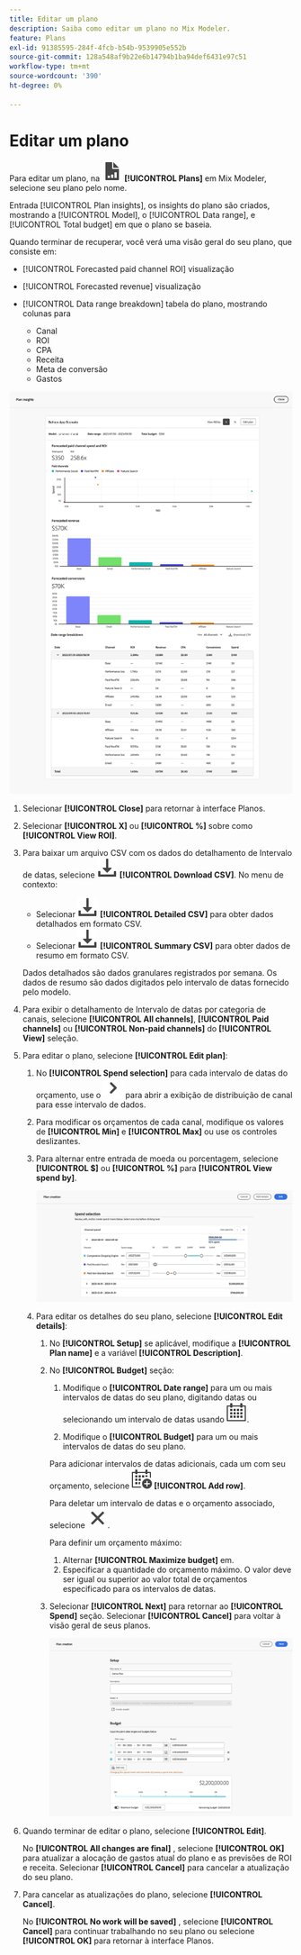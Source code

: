 ```yaml
---
title: Editar um plano
description: Saiba como editar um plano no Mix Modeler.
feature: Plans
exl-id: 91385595-284f-4fcb-b54b-9539905e552b
source-git-commit: 128a548af9b22e6b14794b1ba94def6431e97c51
workflow-type: tm+mt
source-wordcount: '390'
ht-degree: 0%

---
```


# Editar um plano

Para editar um plano, na ![PLan](../assets/icons/FileChart.svg) **[!UICONTROL Plans]** em Mix Modeler, selecione seu plano pelo nome.

Entrada [!UICONTROL Plan insights], os insights do plano são criados, mostrando a [!UICONTROL Model], o [!UICONTROL Data range], e [!UICONTROL Total budget] em que o plano se baseia.

Quando terminar de recuperar, você verá uma visão geral do seu plano, que consiste em:

- [!UICONTROL Forecasted paid channel ROI] visualização
- [!UICONTROL Forecasted revenue] visualização
- [!UICONTROL Data range breakdown] tabela do plano, mostrando colunas para

   - Canal
   - ROI
   - CPA
   - Receita
   - Meta de conversão
   - Gastos

![Visão geral de um plano](../assets/overview-plan.png)

1. Selecionar **[!UICONTROL Close]** para retornar à interface Planos.

1. Selecionar **[!UICONTROL X]** ou **[!UICONTROL  %]** sobre como **[!UICONTROL View ROI]**.

1. Para baixar um arquivo CSV com os dados do detalhamento de Intervalo de datas, selecione ![Baixar](../assets/icons/Download.svg) **[!UICONTROL Download CSV]**. No menu de contexto:

   - Selecionar ![Baixar](../assets/icons/Download.svg) **[!UICONTROL Detailed CSV]** para obter dados detalhados em formato CSV.
   - Selecionar ![Baixar](../assets/icons/Download.svg) **[!UICONTROL Summary CSV]** para obter dados de resumo em formato CSV.

   Dados detalhados são dados granulares registrados por semana. Os dados de resumo são dados digitados pelo intervalo de datas fornecido pelo modelo.

1. Para exibir o detalhamento de Intervalo de datas por categoria de canais, selecione **[!UICONTROL All channels]**, **[!UICONTROL Paid channels]** ou **[!UICONTROL Non-paid channels]** do **[!UICONTROL View]** seleção.

1. Para editar o plano, selecione **[!UICONTROL Edit plan]**:

   1. No **[!UICONTROL Spend selection]** para cada intervalo de datas do orçamento, use o ![Divisa](../assets/icons/ChevronRight.svg) para abrir a exibição de distribuição de canal para esse intervalo de dados.

   1. Para modificar os orçamentos de cada canal, modifique os valores de **[!UICONTROL Min]** e **[!UICONTROL Max]** ou use os controles deslizantes.

   1. Para alternar entre entrada de moeda ou porcentagem, selecione **[!UICONTROL $]** ou **[!UICONTROL %]** para **[!UICONTROL View spend by]**.

      ![Seleção de gastos](../assets/spend-selection.png)

   1. Para editar os detalhes do seu plano, selecione **[!UICONTROL Edit details]**:

      1. No **[!UICONTROL Setup]** se aplicável, modifique a **[!UICONTROL Plan name]** e a variável **[!UICONTROL Description]**.

      1. No **[!UICONTROL Budget]** seção:

         1. Modifique o **[!UICONTROL Date range]** para um ou mais intervalos de datas do seu plano, digitando datas ou selecionando um intervalo de datas usando ![Calendário](../assets/icons/Calendar.svg).

         1. Modifique o **[!UICONTROL Budget]** para um ou mais intervalos de datas do seu plano.

         Para adicionar intervalos de datas adicionais, cada um com seu orçamento, selecione ![CalendárioAdicionar](../assets/icons/CalendarAdd.svg) **[!UICONTROL Add row]**.

         Para deletar um intervalo de datas e o orçamento associado, selecione ![Fechar](../assets/icons/Close.svg).

         Para definir um orçamento máximo:

         1. Alternar **[!UICONTROL Maximize budget]** em.
         1. Especificar a quantidade do orçamento máximo. O valor deve ser igual ou superior ao valor total de orçamentos especificado para os intervalos de datas.

      1. Selecionar **[!UICONTROL Next]** para retornar ao **[!UICONTROL Spend]** seção. Selecionar **[!UICONTROL Cancel]** para voltar à visão geral de seus planos.

         ![Detalhes do plano](../assets/plan-details.png)


1. Quando terminar de editar o plano, selecione **[!UICONTROL Edit]**.

   No **[!UICONTROL All changes are final]** , selecione **[!UICONTROL OK]** para atualizar a alocação de gastos atual do plano e as previsões de ROI e receita. Selecionar **[!UICONTROL Cancel]** para cancelar a atualização do seu plano.

1. Para cancelar as atualizações do plano, selecione **[!UICONTROL Cancel]**.

   No **[!UICONTROL No work will be saved]** , selecione **[!UICONTROL Cancel]** para continuar trabalhando no seu plano ou selecione **[!UICONTROL OK]** para retornar à interface Planos.
